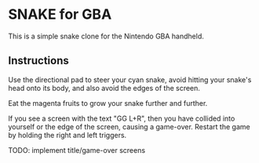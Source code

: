 SNAKE for GBA
=============

This is a simple snake clone for the Nintendo GBA handheld.

Instructions
------------

Use the directional pad to steer your cyan snake, avoid hitting your snake's head onto its body, and also avoid the edges of the screen.

Eat the magenta fruits to grow your snake further and further.

If you see a screen with the text "GG L+R", then you have collided into yourself or the edge of the screen, causing a game-over. Restart the game by holding the right and left triggers.

TODO: implement title/game-over screens
